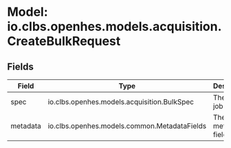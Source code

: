 # Model: io.clbs.openhes.models.acquisition.CreateBulkRequest

## Fields

| Field | Type | Description |
| --- | --- | --- |
| spec | io.clbs.openhes.models.acquisition.BulkSpec | The bulk-job spec. |
| metadata | io.clbs.openhes.models.common.MetadataFields | The metadata fields. |

